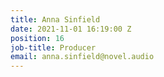 ```yaml
---
title: Anna Sinfield
date: 2021-11-01 16:19:00 Z
position: 16
job-title: Producer
email: anna.sinfield@novel.audio
---
```


